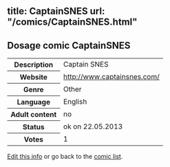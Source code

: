 title: CaptainSNES
url: "/comics/CaptainSNES.html"
---
Dosage comic CaptainSNES
-----------------------------------------

<p id="msg"></p>
<script type="text/javascript">
if (window.location.search === '?edit_info_mail=sent_ok') {
  var elem = document.getElementById("msg");
  elem.innerHTML = 'Edited information sucessfully sent for review, which is usually done daily. Thanks!';
  elem.className = 'ok';
}
</script>
<table class="comicinfo">
<tr>
<th>Description</th><td>Captain SNES</td>
</tr>
<tr>
<th>Website</th><td><a href="http://www.captainsnes.com/">http://www.captainsnes.com/</a></td>
</tr>
<tr>
<th>Genre</th><td>Other</td>
</tr>
<tr>
<th>Language</th><td>English</td>
</tr>
<tr>
<th>Adult content</th><td>no</td>
</tr>
<tr>
<th>Status</th><td>ok on 22.05.2013</td>
</tr>
<tr>
<th>Votes</th><td>1</td>
</tr>
</table>

[Edit this info](CaptainSNES_edit.html) or go back to the [comic list](../comic-index.html).
